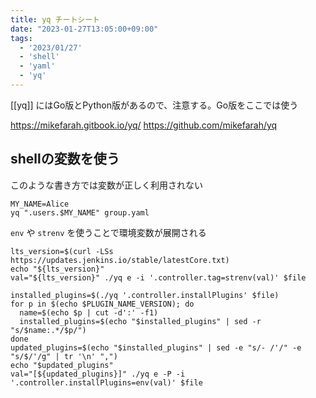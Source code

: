 ```yaml
---
title: yq チートシート
date: "2023-01-27T13:05:00+09:00"
tags:
  - '2023/01/27'
  - 'shell'
  - 'yaml'
  - 'yq'
---
```


[[yq]] にはGo版とPython版があるので、注意する。Go版をここでは使う

https://mikefarah.gitbook.io/yq/
https://github.com/mikefarah/yq

## 

## shellの変数を使う

このような書き方では変数が正しく利用されない

```shell
MY_NAME=Alice
yq ".users.$MY_NAME" group.yaml
```

`env` や `strenv` を使うことで環境変数が展開される

```shell
lts_version=$(curl -LSs https://updates.jenkins.io/stable/latestCore.txt)
echo "${lts_version}"
val="${lts_version}" ./yq e -i '.controller.tag=strenv(val)' $file
```

```shell
installed_plugins=$(./yq '.controller.installPlugins' $file)
for p in $(echo $PLUGIN_NAME_VERSION); do
  name=$(echo $p | cut -d':' -f1)
  installed_plugins=$(echo "$installed_plugins" | sed -r "s/$name:.*/$p/")
done
updated_plugins=$(echo "$installed_plugins" | sed -e "s/- /'/" -e "s/$/'/g" | tr '\n' ",")
echo "$updated_plugins"
val="[${updated_plugins}]" ./yq e -P -i '.controller.installPlugins=env(val)' $file
```
